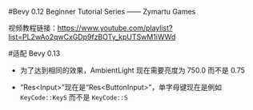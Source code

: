 #Bevy 0.12 Beginner Tutorial Series —— Zymartu Games

视频教程链接：https://www.youtube.com/playlist?list=PL2wAo2qwCxGDp9fzBOTy_kpUTSwM1iWWd


#适配 Bevy 0.13


* 为了达到相同的效果，AmbientLight 现在需要亮度为 750.0 而不是 0.75

* “Res<Input<KeyCode>>”现在是“Res<ButtonInput<KeyCode>>”，单字母键现在是例如`KeyCode::KeyS` 而不是 `KeyCode::S`

